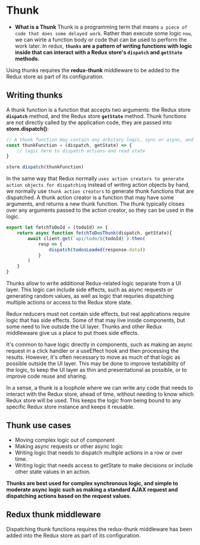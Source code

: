 # Thunk

- **What is a Thunk**
Thunk is a programming term that means `a piece of code that does some delayed work`. Rather than execute some logic `now`, we can wirte a function body or code that can be used to perform the work later. In redux, **`thunks` are a pattern of writing functions with logic inside that can interact with a Redux store's `dispatch` and `getState` methods.**

Using thunks requires the **redux-thunk** middleware to be added to the Redux store as part of its configuration.

## Writing thunks
A thunk function is a function that accepts two arguments: the Redux store **`dispatch`** method, and the Redux store **`getState`** method. Thunk functions are not directly called by the application code, they are passed into **store.dispatch()**:
```JavaScript
// A thunk function may contain any arbitary logic, sync or async, and can call dispatch or getState at any time.
const thunkFunction = (dispatch, getState) => {
    // logic here to dispatch actions and read state
}

store.dispatch(thunkFunction)
```

In the same way that Redux normally `uses action creators to generate action objects for dispatching` instead of writing action objects by hand, we normally use `thunk action creators` to generate thunk functions that are dispatched. A thunk action creator is a function that may have some arguments, and returns a new thunk function. The thunk typically closes over any arguments passed to the action creator, so they can be used in the logic.
```JavaScript
export let fetchToDoId = (todoId) => {
    return async function fetchToDosThunk(dispatch, getState){
        await client.get(`api/todo/${todoId}`).then(
            resp => {
                dispatch(todosLoaded(response.data))
            }
        )
    }
}
```

Thunks allow to write additional Redux-related logic separate from a UI layer. This logic can include side effects, such as async requests or generating random values, as well as logic that requries dispatching multiple actions or access to the Redux store state.

Redux reducers must not contain side effects, but real applications require logic that has side effects. Some of that may live inside components, but some need to live outside the UI layer. Thunks and other Redux middlewaare give us a place to put thoes side effects.

It's common to have logic directly in components, such as making an async request in a click handler or a useEffect hook and then processing the results. However, it's often necessary to move as much of that logic as possible outside the UI layer. This may be done to improve testabiblity of the logic, to keep the UI layer as thin and presentational as possible, or to improve code reuse and sharing.

In a sense, a thunk is a loophole where we can write any code that needs to interact with the Redux store, ahead of time, without needing to know which Redux store will be used. This keeps the logic from being bound to any specific Redux store instance and keeps it reusable.

## Thunk use cases
- Moving complex logic out of component
- Making async requests or other async logic
- Writing logic that needs to dispatch multiple actions in a row or over time.
- Writing logic that needs access to getState to make decisions or include other state values in an action.

**Thunks are best used for complex synchronous logic, and simple to moderate async logic such as making a standard AJAX request and dispatching actions based on the request values.**

## Redux thunk middleware
Dispatching thunk functions requires the redux-thunk middleware has been added into the Redux store as part of its configuration.